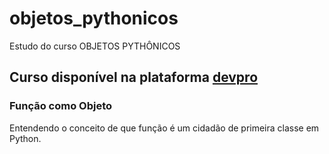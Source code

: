 # objetos_pythonicos
Estudo do curso OBJETOS PYTHÔNICOS

## Curso disponível na plataforma [devpro](https://plataforma.dev.pro.br/)

### Função como Objeto
Entendendo o conceito de que função é um cidadão de primeira classe em Python.



